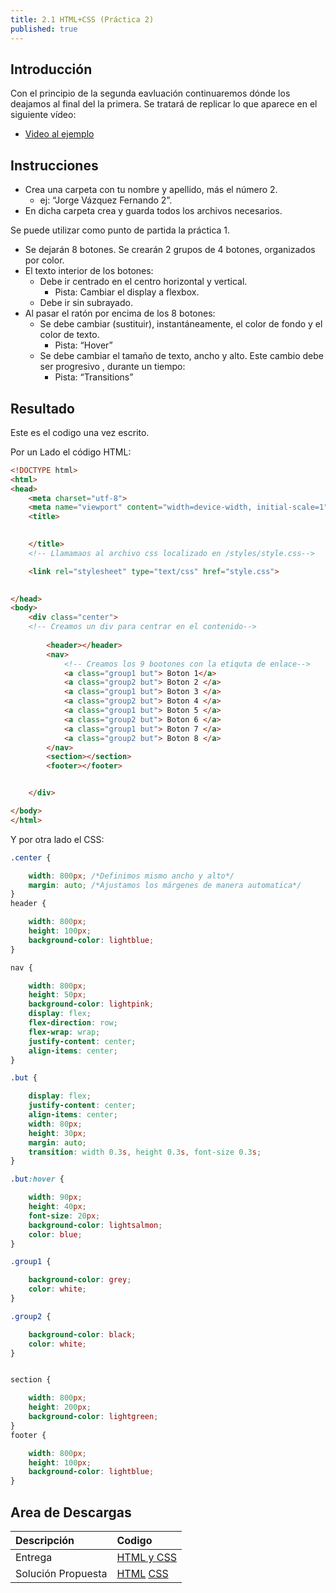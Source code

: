 ```yaml
---
title: 2.1 HTML+CSS (Práctica 2)
published: true
---
```


## Introducción

Con el principio de la segunda eavluación continuaremos dónde los deajamos al final del la primera. Se tratará de replicar lo que aparece en el siguiente vídeo:

* [Video al ejemplo](https://drive.google.com/file/d/1Iv6y3tl_yL_r8mAQjODSWFx0Gh8zfQ1e/view)

## Instrucciones

* Crea una carpeta con tu nombre y apellido, más el número 2.
  * ej: “Jorge Vázquez Fernando 2”.
* En dicha carpeta crea y guarda todos los archivos necesarios.

Se puede utilizar como punto de partida la práctica 1.

* Se dejarán 8 botones. Se crearán 2 grupos de 4 botones, organizados por color.
* El texto interior de los botones:
  * Debe ir centrado en el centro horizontal y vertical.
    * Pista: Cambiar el display a flexbox.
  * Debe ir sin subrayado.
* Al pasar el ratón por encima de los 8 botones:
  * Se debe cambiar (sustituir), instantáneamente, el color de fondo y el color de texto.
    * Pista: “Hover”
  * Se debe cambiar el tamaño de texto, ancho y alto. Este cambio debe ser progresivo , durante un tiempo:
    * Pista: “Transitions”

## Resultado

Este es el codigo una vez escrito. 

Por un Lado el código HTML:

```html
<!DOCTYPE html>
<html>
<head>
	<meta charset="utf-8">
	<meta name="viewport" content="width=device-width, initial-scale=1">
	<title>
		

	</title>
	<!-- Llamamaos al archivo css localizado en /styles/style.css-->

	<link rel="stylesheet" type="text/css" href="style.css">

	
</head>
<body>
	<div class="center">
	<!-- Creamos un div para centrar en el contenido-->
	
		<header></header>
		<nav>
			<!-- Creamos los 9 bootones con la etiquta de enlace-->
			<a class="group1 but"> Boton 1</a>
			<a class="group2 but"> Boton 2 </a>
			<a class="group1 but"> Boton 3 </a>
			<a class="group2 but"> Boton 4 </a>
			<a class="group1 but"> Boton 5 </a>
			<a class="group2 but"> Boton 6 </a>
			<a class="group1 but"> Boton 7 </a>
			<a class="group2 but"> Boton 8 </a>
		</nav>
		<section></section>
		<footer></footer>


	</div>

</body>
</html>
```

Y por otra lado el CSS:

```css
.center {

	width: 800px; /*Definimos mismo ancho y alto*/
	margin: auto; /*Ajustamos los márgenes de manera automatica*/
}
header {

	width: 800px;
	height: 100px;
	background-color: lightblue;
}

nav {

	width: 800px;
	height: 50px;
	background-color: lightpink;
	display: flex;
	flex-direction: row;
	flex-wrap: wrap;
	justify-content: center;	
	align-items: center;
}

.but {

	display: flex;
	justify-content: center;	
	align-items: center;
	width: 80px;
	height: 30px;
	margin: auto;
	transition: width 0.3s, height 0.3s, font-size 0.3s;
}

.but:hover {

	width: 90px;
	height: 40px;
	font-size: 20px;
	background-color: lightsalmon;
	color: blue;
}

.group1 {

	background-color: grey;
	color: white;
}

.group2 {

	background-color: black;
	color: white;
}


section {

	width: 800px;
	height: 200px;
	background-color: lightgreen;
}
footer {

	width: 800px;
	height: 100px;
	background-color: lightblue;
}


```

## Area de Descargas

|  Descripción   |     Codigo    |
|:---------------|:------------------|
| Entrega|[HTML y CSS](https://drive.google.com/file/d/1v3KQJ8w6wKNSWBRpCXvHE232D0FwHz99/view)
|  Solución Propuesta   |     [HTML](https://classroom.google.com/u/1/c/NTQ3NDQ3MDE0MTky/a/NTcwNzM3NzMzMTY4/details) [CSS](https://classroom.google.com/u/1/c/NTQ3NDQ3MDE0MTky/a/NTcwNzM3NzMzMTY4/details)  |
